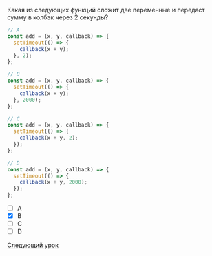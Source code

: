 Какая из следующих функций сложит две переменные и передаст сумму в колбэк через 2 секунды?

```jsx
// A
const add = (x, y, callback) => {
  setTimeout(() => {
    callback(x + y);
  }, 2);
};

// B
const add = (x, y, callback) => {
  setTimeout(() => {
    callback(x + y);
  }, 2000);
};

// C
const add = (x, y, callback) => {
  setTimeout(() => {
    callback(x + y, 2);
  });
};

// D
const add = (x, y, callback) => {
  setTimeout(() => {
    callback(x + y, 2000);
  });
};
```

- [ ] A
- [x] B
- [ ] C
- [ ] D

[Следующий урок](../promises)
